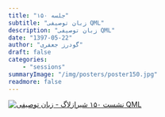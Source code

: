 ```yaml
---
title: "جلسه ۱۵۰"
subtitle: "زبان توصیفی QML"
description: "زبان توصیفی QML"
date: "1397-05-22"
author: "گودرز جعفری"
draft: false
categories:
    - "sessions"
summaryImage: "/img/posters/poster150.jpg"
readmore: false
---
```

[![نشست ۱۵۰ شیرازلاگ - زبان توصیفی QML](../../img/posters/poster150.jpg)](../../img/poster150.jpg)
